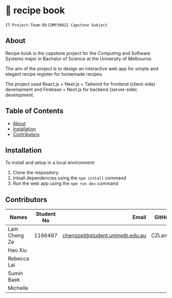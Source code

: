 # 🥗 recipe book
`IT-Project-Team-80` `COMP30022 Capstone Subject`

## About

Recipe book is the capstone project for the Computing and Software Systems major in Bachelor of Science at the University of Melbourne. 

The aim of the project is to design an interactive web app for simple and elegant recipe register for homemade recipes.

The project used React.js + Next.js + Tailwind for frontend (client-side) development and Firebase + Next.js for backend (server-side) development.

## Table of Contents
- [About](#about)
- [Installation](#installation)
- [Contributors](#contributors)

## Installation
To install and setup in a local environment: 
  1. Clone the respository
  2. Intsall dependencies using the `npm install` command
  3. Run the web app using the `npm run dev` command

## Contributors

| Names        | Student No| Email |GitHub|
| ------------- |:-------------:| -----:| -----:|
| Lam Cheng Ze      | 1166497| chengzel@student.unimelb.edu.au | CZLam7 |
| Hao Xiu    |    |   |  |
|Rebecca Lai |     |     |  |
|Sumin Baek |      |    | |
| Michelle  |      |    | |
